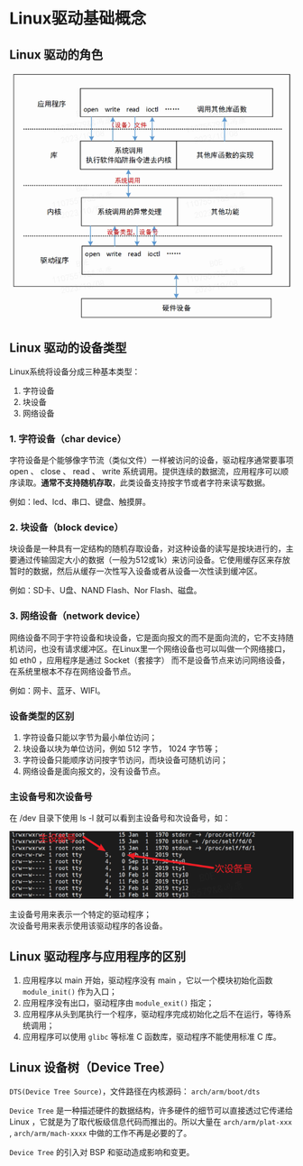 # Linux驱动基础概念

## Linux 驱动的角色

![Linux驱动的角色](png/Linux驱动的角色.png)

## Linux 驱动的设备类型

Linux系统将设备分成三种基本类型：
1. 字符设备
2. 块设备
3. 网络设备

### 1. 字符设备（char device）

字符设备是个能够像字节流（类似文件）一样被访问的设备，驱动程序通常要事项 open 、 close 、 read 、 write 系统调用。提供连续的数据流，应用程序可以顺序读取。**通常不支持随机存取**，此类设备支持按字节或者字符来读写数据。

例如：led、lcd、串口、键盘、触摸屏。

### 2. 块设备（block device）

块设备是一种具有一定结构的随机存取设备，对这种设备的读写是按块进行的，主要通过传输固定大小的数据（一般为512或1k）来访问设备。它使用缓存区来存放暂时的数据，然后从缓存一次性写入设备或者从设备一次性读到缓冲区。

例如：SD卡、U盘、NAND Flash、Nor Flash、磁盘。

### 3. 网络设备（network device）

网络设备不同于字符设备和块设备，它是面向报文的而不是面向流的，它不支持随机访问，也没有请求缓冲区。在Linux里一个网络设备也可以叫做一个网络接口，如 eth0 ，应用程序是通过 Socket（套接字） 而不是设备节点来访问网络设备，在系统里根本不存在网络设备节点。

例如：网卡、蓝牙、WIFI。

### 设备类型的区别

1. 字符设备只能以字节为最小单位访问；
2. 块设备以块为单位访问，例如 512 字节， 1024 字节等；
3. 字符设备只能顺序访问按字节访问，而块设备可随机访问；
4. 网络设备是面向报文的，没有设备节点。

### 主设备号和次设备号

在 /dev 目录下使用 ls -l 就可以看到主设备号和次设备号，如：

![主设备号和次设备号](png/主设备号和次设备号.png)

主设备号用来表示一个特定的驱动程序；  
次设备号用来表示使用该驱动程序的各设备。

## Linux 驱动程序与应用程序的区别
1. 应用程序以 main 开始，驱动程序没有 main ，它以一个模块初始化函数 `module_init()` 作为入口；
2. 应用程序没有出口，驱动程序由 `module_exit()` 指定；
3. 应用程序从头到尾执行一个程序，驱动程序完成初始化之后不在运行，等待系统调用；
4. 应用程序可以使用 `glibc` 等标准 C 函数库，驱动程序不能使用标准 C 库。

## Linux 设备树（Device Tree）

`DTS(Device Tree Source)`，文件路径在内核源码： `arch/arm/boot/dts` 

`Device Tree` 是一种描述硬件的数据结构，许多硬件的细节可以直接透过它传递给 Linux ，它就是为了取代板级信息代码而推出的。所以大量在 `arch/arm/plat-xxx` , `arch/arm/mach-xxxx` 中做的工作不再是必要的了。

`Device Tree` 的引入对 BSP 和驱动造成影响和变更。




